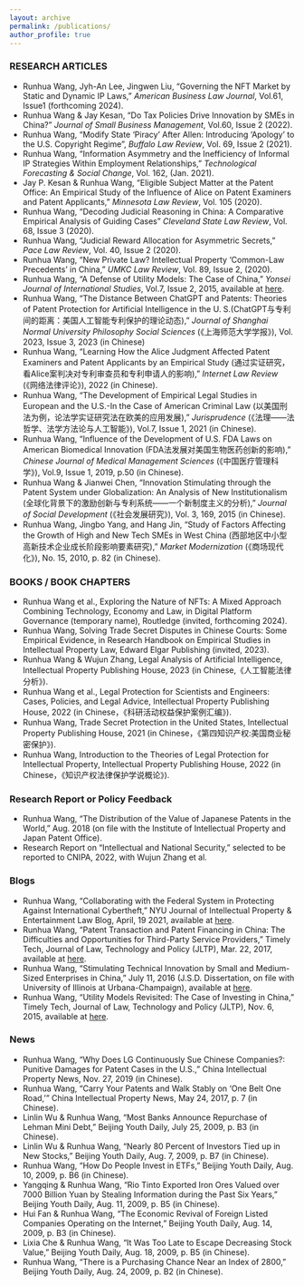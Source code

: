 ```yaml
---
layout: archive
permalink: /publications/
author_profile: true
---
```


### RESEARCH ARTICLES
* Runhua Wang, Jyh-An Lee, Jingwen Liu, “Governing the NFT Market by Static and Dynamic IP Laws,” <i>American Business Law Journal</i>, Vol.61, Issue1 (forthcoming 2024).
* Runhua Wang & Jay Kesan, “Do Tax Policies Drive Innovation by SMEs in China?” <i>Journal of Small Business Management</i>, Vol.60, Issue 2 (2022).
* Runhua Wang, “Modify State ‘Piracy’ After Allen: Introducing ‘Apology’ to the U.S. Copyright Regime”, <i>Buffalo Law Review</i>, Vol. 69, Issue 2 (2021). 
* Runhua Wang, “Information Asymmetry and the Inefficiency of Informal IP Strategies Within Employment Relationships,” <i>Technological Forecasting & Social Change</i>, Vol. 162, (Jan. 2021).
* Jay P. Kesan & Runhua Wang, “Eligible Subject Matter at the Patent Office: An Empirical Study of the Influence of Alice on Patent Examiners and Patent Applicants,” <i>Minnesota Law Review</i>, Vol. 105 (2020).
* Runhua Wang, “Decoding Judicial Reasoning in China: A Comparative Empirical Analysis of Guiding Cases” <i>Cleveland State Law Review</i>, Vol. 68, Issue 3 (2020).
* Runhua Wang, “Judicial Reward Allocation for Asymmetric Secrets,” <i>Pace Law Review</i>, Vol. 40, Issue 2 (2020).
* Runhua Wang, “New Private Law? Intellectual Property ‘Common-Law Precedents’ in China,” <i>UMKC Law Review</i>, Vol. 89, Issue 2, (2020).
* Runhua Wang, “A Defense of Utility Models: The Case of China,” <i>Yonsei Journal of International Studies</i>, Vol.7, Issue 2, 2015, available at [here](http://theyonseijournal.com/wp-content/uploads/2015/07/Wang-Utility-Models.pdf). 
* Runhua Wang, “The Distance Between ChatGPT and Patents: Theories of Patent Protection for Artificial Intelligence in the U. S.(ChatGPT与专利间的距离：美国人工智能专利保护的理论动态),” <i>Journal of Shanghai Normal University Philosophy Social Sciences</i> (《上海师范大学学报》), Vol. 2023, Issue 3, 2023 (in Chinese)
* Runhua Wang, “Learning How the Alice Judgment Affected Patent Examiners and Patent Applicants by an Empirical Study (通过实证研究，看Alice案判决对专利审查员和专利申请人的影响),” <i>Internet Law Review</i> (《网络法律评论》), 2022 (in Chinese).
* Runhua Wang, “The Development of Empirical Legal Studies in European and the U.S.-In the Case of American Criminal Law (以美国刑法为例，论法学实证研究法在欧美的应用发展),”<i> Jurisprudence</i> (《法理——法哲学、法学方法论与人工智能》), Vol.7, Issue 1, 2021 (in Chinese).
* Runhua Wang, “Influence of the Development of U.S. FDA Laws on American Biomedical Innovation (FDA法发展对美国生物医药创新的影响),” <i>Chinese Journal of Medical Management Sciences</i> (《中国医疗管理科学》), Vol.9, Issue 1, 2019, p.50 (in Chinese). 
* Runhua Wang & Jianwei Chen, “Innovation Stimulating through the Patent System under Globalization: An Analysis of New Institutionalism (全球化背景下的激励创新与专利系统——一个新制度主义的分析),” <i>Journal of Social Development</i> (《社会发展研究》), Vol. 3, 169, 2015 (in Chinese).
* Runhua Wang, Jingbo Yang, and Hang Jin, “Study of Factors Affecting the Growth of High and New Tech SMEs in West China (西部地区中小型高新技术企业成长阶段影响要素研究),” <i>Market Modernization</i> (《商场现代化》), No. 15, 2010, p. 82 (in Chinese).

### BOOKS / BOOK CHAPTERS
* Runhua Wang et al., Exploring the Nature of NFTs: A Mixed Approach Combining Technology, Economy and Law, in Digital Platform Governance (temporary name), Routledge (invited, forthcoming 2024).
* Runhua Wang, Solving Trade Secret Disputes in Chinese Courts: Some Empirical Evidence, in Research Handbook on Empirical Studies in Intellectual Property Law, Edward Elgar Publishing (invited, 2023).
* Runhua Wang & Wujun Zhang, Legal Analysis of Artificial Intelligence, Intellectual Property Publishing House, 2023 (in Chinese,《人工智能法律分析》).
* Runhua Wang et al., Legal Protection for Scientists and Engineers: Cases, Policies, and Legal Advice, Intellectual Property Publishing House, 2022 (in Chinese，《科研活动权益保护案例汇编》).
* Runhua Wang, Trade Secret Protection in the United States, Intellectual Property Publishing House, 2021 (in Chinese，《第四知识产权:美国商业秘密保护》).
* Runhua Wang, Introduction to the Theories of Legal Protection for Intellectual Property, Intellectual Property Publishing House, 2022 (in Chinese，《知识产权法律保护学说概论》).

### Research Report or Policy Feedback
* Runhua Wang, “The Distribution of the Value of Japanese Patents in the World,” Aug. 2018 (on file with the Institute of Intellectual Property and Japan Patent Office).
* Research Report on “Intellectual and National Security,” selected to be reported to CNIPA, 2022, 
with Wujun Zhang et al.

### Blogs
* Runhua Wang, “Collaborating with the Federal System in Protecting Against International 
Cybertheft,” NYU Journal of Intellectual Property & Entertainment Law Blog, April, 19 2021,
available at [here](https://blog.jipel.law.nyu.edu/2021/04/collaborating-with-the-federal-system-in-protecting-against-international-cybertheft/).
* Runhua Wang, “Patent Transaction and Patent Financing in China: The Difficulties and Opportunities 
for Third-Party Service Providers,” Timely Tech, Journal of Law, Technology and Policy (JLTP), Mar. 22, 2017, available at
[here](https://illinoisjltp_com.cybertest.link/practical-pieces-and-perspectives/article/2017/03/patent-transaction-and-patent-financing-in-china-the-difficulties-and-opportunities-for-third-party-service-providers).
* Runhua Wang, “Stimulating Technical Innovation by Small and Medium-Sized Enterprises in China,” 
July 11, 2016 (J.S.D. Dissertation, on file with University of Illinois at Urbana-Champaign), available at [here](https://www.ideals.illinois.edu/handle/2142/92906/). 
* Runhua Wang, “Utility Models Revisited: The Case of Investing in China,” Timely Tech, Journal of 
Law, Technology and Policy (JLTP), Nov. 6, 2015, available at [here](https://illinoisjltp_com.cybertest.link/practical-pieces-and-perspectives/article/2015/11/utility-modelsrevisited-the-case-of-investing-in-china/).

### News
* Runhua Wang, “Why Does LG Continuously Sue Chinese Companies?: Punitive Damages for Patent Cases in the U.S.,” China Intellectual Property News, Nov. 27, 2019 (in Chinese).
* Runhua Wang, “Carry Your Patents and Walk Stably on ‘One Belt One Road,’” China Intellectual Property News, May 24, 2017, p. 7 (in Chinese).
* Linlin Wu & Runhua Wang, “Most Banks Announce Repurchase of Lehman Mini Debt,” Beijing Youth Daily, July 25, 2009, p. B3 (in Chinese).
* Linlin Wu & Runhua Wang, “Nearly 80 Percent of Investors Tied up in New Stocks,” Beijing Youth Daily, Aug. 7, 2009, p. B7 (in Chinese).
* Runhua Wang, “How Do People Invest in ETFs,” Beijing Youth Daily, Aug. 10, 2009, p. B6 (in
Chinese).
* Yangqing & Runhua Wang, “Rio Tinto Exported Iron Ores Valued over 7000 Billion Yuan by 
Stealing Information during the Past Six Years,” Beijing Youth Daily, Aug. 11, 2009, p. B5 (in
Chinese).
* Hui Fan & Runhua Wang, “The Economic Revival of Foreign Listed Companies Operating on the 
Internet,” Beijing Youth Daily, Aug. 14, 2009, p. B3 (in Chinese).
* Lixia Che & Runhua Wang, “It Was Too Late to Escape Decreasing Stock Value,” Beijing Youth 
Daily, Aug. 18, 2009, p. B5 (in Chinese).
* Runhua Wang, “There is a Purchasing Chance Near an Index of 2800,” Beijing Youth Daily, Aug. 24, 2009, p. B2 (in Chinese).